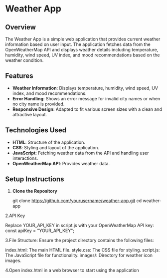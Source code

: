 # Weather App

## Overview

The Weather App is a simple web application that provides current weather information based on user input. The application fetches data from the OpenWeatherMap API and displays weather details including temperature, humidity, wind speed, UV index, and mood recommendations based on the weather condition.

## Features

- **Weather Information**: Displays temperature, humidity, wind speed, UV index, and mood recommendations.
- **Error Handling**: Shows an error message for invalid city names or when no city name is provided.
- **Responsive Design**: Adapted to fit various screen sizes with a clean and attractive layout.

## Technologies Used

- **HTML**: Structure of the application.
- **CSS**: Styling and layout of the application.
- **JavaScript**: Fetching weather data from the API and handling user interactions.
- **OpenWeatherMap API**: Provides weather data.

## Setup Instructions

1. **Clone the Repository**

   
   git clone https://github.com/yourusername/weather-app.git
   cd weather-app

2.API Key

Replace YOUR_API_KEY in script.js with your OpenWeatherMap API key:
const apiKey = "YOUR_API_KEY";

3.File Structure:
Ensure the project directory contains the following files:

index.html: The main HTML file.
style.css: The CSS file for styling.
script.js: The JavaScript file for functionality.
images/: Directory for weather icon images.

4.Open index.html in a web browser to start using the application
